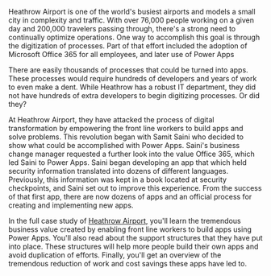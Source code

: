 Heathrow Airport is one of the world's busiest airports and models a small city in complexity and traffic. With over 76,000 people working on a given day and 200,000 travelers passing through, there's a strong need to continually optimize operations. One way to accomplish this goal is through the digitization of processes. Part of that effort included the adoption of Microsoft Office 365 for all employees, and later use of Power Apps 

There are easily thousands of processes that could be turned into apps. These processes would require hundreds of developers and years of work to even make a dent. While Heathrow has a robust IT department, they did not have hundreds of extra developers to begin digitizing processes. Or did they?

At Heathrow Airport, they have attacked the process of digital transformation by empowering the front line workers to build apps and solve problems. This revolution began with Samit Saini who decided to show what could be accomplished with Power Apps. Saini's business change manager requested a further look into the value Office 365, which led Saini to Power Apps. Saini began developing an app that which held security information translated into dozens of different languages. Previously, this information was kept in a book located at security checkpoints, and Saini set out to improve this experience. From the success of that first app, there are now dozens of apps and an official process for creating and implementing new apps.

In the full case study of [Heathrow Airport](https://customers.microsoft.com/story/766053-heathrow-airport-travel-transportation-power-apps), you'll learn the tremendous business value created by enabling front line workers to build apps using Power Apps. You'll also read about the support structures that they have put into place. These structures will help more people build their own apps and avoid duplication of efforts. Finally, you'll get an overview of the tremendous reduction of work and cost savings these apps have led to. 

